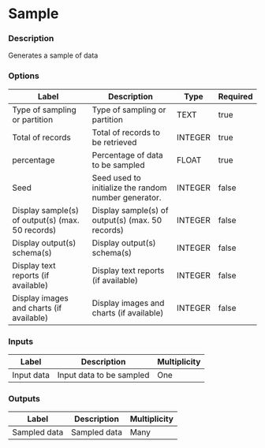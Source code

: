 # Sample
###  Description
Generates a sample of data
###  Options
| Label | Description | Type | Required |
|---|---|---|---|
| Type of sampling or partition | Type of sampling or partition | TEXT | true |
| Total of records | Total of records to be retrieved | INTEGER | true |
| percentage | Percentage of data to be sampled | FLOAT | true |
| Seed | Seed used to initialize the random number generator. | INTEGER | false |
| Display sample(s) of output(s) (max. 50 records) | Display sample(s) of output(s) (max. 50 records) | INTEGER | false |
| Display output(s) schema(s) | Display output(s) schema(s) | INTEGER | false |
| Display text reports (if available) | Display text reports (if available) | INTEGER | false |
| Display images and charts (if available) | Display images and charts (if available) | INTEGER | false |
###  Inputs
| Label | Description | Multiplicity |
|---|---|---|
| Input data | Input data to be sampled | One |
###  Outputs
| Label | Description | Multiplicity |
|---|---|---|
| Sampled data | Sampled data | Many |
